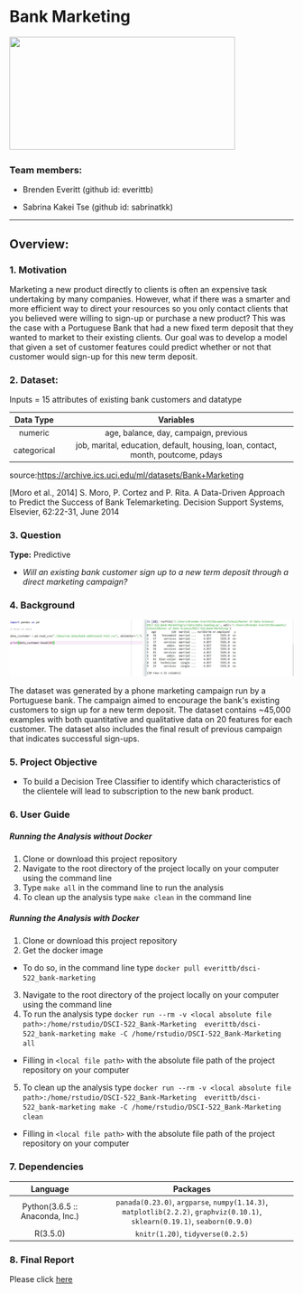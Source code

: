# Bank Marketing

<img src="https://www.freeiconspng.com/uploads/estrat-gia-foco-e-assertividade-para-o-marketing--15.png" class="center" width="400" height="200">

### Team members:

* Brenden Everitt (github id: everittb)

* Sabrina Kakei Tse (github id: sabrinatkk)

--------------------------------------------------
## Overview:  

### 1. Motivation

Marketing a new product directly to clients is often an expensive task undertaking by many companies. However, what if there was a smarter and more efficient way to direct your resources so you only contact clients that you believed were willing to sign-up or purchase a new product? This was the case with a Portuguese Bank that had a new fixed term deposit that they wanted to market to their existing clients. Our goal was to develop a model that given a set of customer features could predict whether or not that customer would sign-up for this new term deposit.

### 2. Dataset:

Inputs = 15 attributes of existing bank customers and datatype  

| Data Type   | Variables   |
|:-----------:|:-----------:|
| numeric     | age, balance, day, campaign, previous |
| categorical | job, marital, education, default, housing, loan, contact, month, poutcome, pdays|

source:https://archive.ics.uci.edu/ml/datasets/Bank+Marketing

[Moro et al., 2014] S. Moro, P. Cortez and P. Rita. A Data-Driven Approach to Predict the Success of Bank Telemarketing. Decision Support Systems, Elsevier, 62:22-31, June 2014

### 3. Question
**Type:** Predictive

- _Will an existing bank customer sign up to a new term deposit through a direct marketing campaign?_

### 4. Background

![](./results/imgs/data_loaded.jpg)  

The dataset was generated by a phone marketing campaign run by a Portuguese bank. The campaign aimed to encourage the bank's existing customers to sign up for a new term deposit. The dataset contains ~45,000 examples with both quantitative and qualitative data on 20 features for each customer. The dataset also includes the final result of previous campaign that indicates successful sign-ups.  


### 5. Project Objective

-  To build a Decision Tree Classifier to identify which characteristics of the clientele will lead to subscription to the new bank product.


### 6. User Guide

##### Running the Analysis without Docker
 1. Clone or download this project repository
 2. Navigate to the root directory of the project locally on your computer using the command line
 3. Type `make all` in the command line to run the analysis
 4. To clean up the analysis type `make clean` in the command line

##### Running the Analysis with Docker
1. Clone or download this project repository
2. Get the docker image
 - To do so, in the command line type `docker pull everittb/dsci-522_bank-marketing`
3. Navigate to the root directory of the project locally on your computer using the command line
4. To run the analysis type `docker run --rm -v <local absolute file path>:/home/rstudio/DSCI-522_Bank-Marketing  everittb/dsci-522_bank-marketing make -C /home/rstudio/DSCI-522_Bank-Marketing all`
 - Filling in `<local file path>` with the absolute file path of the project repository on your computer
5. To clean up the analysis type `docker run --rm -v <local absolute file path>:/home/rstudio/DSCI-522_Bank-Marketing  everittb/dsci-522_bank-marketing make -C /home/rstudio/DSCI-522_Bank-Marketing clean`
 - Filling in `<local file path>` with the absolute file path of the project repository on your computer


### 7. Dependencies

| Language   | Packages  |
|:-----------:|:-----------:|
| Python(3.6.5 :: Anaconda, Inc.) | `panada(0.23.0)`, `argparse`, `numpy(1.14.3)`, `matplotlib(2.2.2)`, `graphviz(0.10.1)`, `sklearn(0.19.1)`, `seaborn(0.9.0)` |
| R(3.5.0)   | `knitr(1.20)`, `tidyverse(0.2.5)` |

### 8. Final Report

Please click [here](https://github.com/UBC-MDS/DSCI-522_Bank-Marketing/blob/master/documents/Bank-Marketing-Findings.md)
